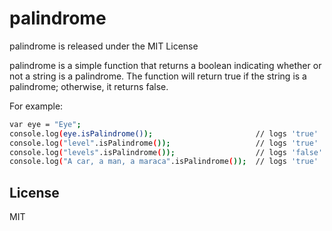 # palindrome
palindrome is released under the MIT License

palindrome is a simple function that returns a boolean indicating whether or not a string is a palindrome.
The function will return true if the string is a palindrome; otherwise, it returns false.

For example:
```sh
var eye = "Eye";
console.log(eye.isPalindrome());                       // logs 'true'
console.log("level".isPalindrome());                   // logs 'true'
console.log("levels".isPalindrome());                  // logs 'false'
console.log("A car, a man, a maraca".isPalindrome());  // logs 'true'
```


License
----

MIT
